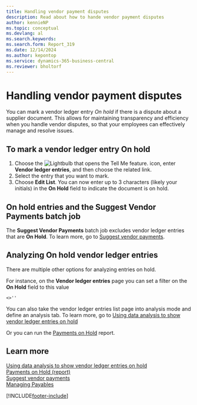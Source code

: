 ```yaml
---
title: Handling vendor payment disputes
description: Read about how to hande vendor payment disputes
author: kennieNP
ms.topic: conceptual
ms.devlang: al
ms.search.keywords:
ms.search.form: Report_319
ms.date: 12/14/2024
ms.author: kepontop
ms.service: dynamics-365-business-central
ms.reviewer: bholtorf
---
```


# Handling vendor payment disputes

You can mark a vendor ledger entry *On hold* if there is a dispute about a supplier document. This allows for maintaining transparency and efficiency when you handle vendor disputes, so that your employees can effectively manage and resolve issues.

## To mark a vendor ledger entry On hold

1. Choose the ![Lightbulb that opens the Tell Me feature.](media/ui-search/search_small.png "Tell me what you want to do") icon, enter **Vendor ledger entries**, and then choose the related link.
2. Select the entry that you want to mark.
3. Choose **Edit List**. You can now enter up to 3 characters (likely your initials) in the **On Hold** field to indicate the document is on hold. 

## On hold entries and the Suggest Vendor Payments batch job

The **Suggest Vendor Payments** batch job excludes vendor ledger entries that are **On Hold**. To learn more, go to [Suggest vendor payments](payables-how-suggest-vendor-payments.md).


## Analyzing On hold vendor ledger entries 

There are multiple other options for analyzing entries on hold. 

For instance, on the **Vendor ledger entries** page you can set a filter on the **On Hold** field to this value
``` Filter
<>''
```


You can also take the vendor ledger entries list page into analysis mode and define an analysis tab. To learn more, go to
[Using data analysis to show vendor ledger entries on hold](ad-hoc-analysis-purchasing.md#example-finance-accounts-payable---vendor-ledger-entries-on-hold)


Or you can run the [Payments on Hold](reports/report-319.md) report.


## Learn more

[Using data analysis to show vendor ledger entries on hold](ad-hoc-analysis-purchasing.md#example-finance-accounts-payable---vendor-ledger-entries-on-hold)  
[Payments on Hold (report)](reports/report-319.md)  
[Suggest vendor payments](payables-how-suggest-vendor-payments.md)  
[Managing Payables](payables-manage-payables.md)  


[!INCLUDE[footer-include](includes/footer-banner.md)]